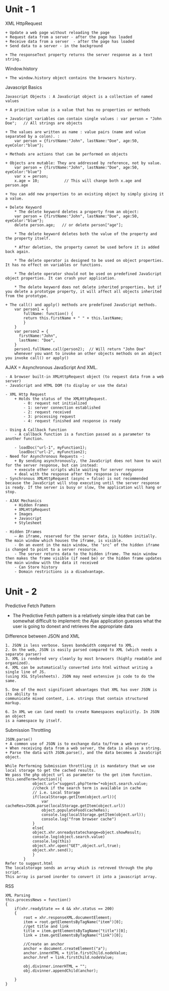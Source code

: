 # Unit - 1
XML HttpRequest

	+ Update a web page without reloading the page
	+ Request data from a server - after the page has loaded
	+ Receive data from a server  - after the page has loaded
	+ Send data to a server - in the background

	+ The responseText property returns the server response as a text string.

Window.history

	+ The window.history object contains the browsers history.

Javascript Basics

	Javascript Objects : A JavaScript object is a collection of named values

	+ A primitive value is a value that has no properties or methods

	+ JavaScript variables can contain single values : var person = "John Doe";   // All strings are objects

	+ The values are written as name : value pairs (name and value separated by a colon). : 
		var person = {firstName:"John", lastName:"Doe", age:50, eyeColor:"blue"};

	+ Methods are actions that can be performed on objects

	+ Objects are mutable: They are addressed by reference, not by value.
		var person = {firstName:"John", lastName:"Doe", age:50, eyeColor:"blue"}
		var x = person;
		x.age = 10;           // This will change both x.age and person.age

	+ You can add new properties to an existing object by simply giving it a value.

	+ Delete Keyword
		* The delete keyword deletes a property from an object:
		var person = {firstName:"John", lastName:"Doe", age:50, eyeColor:"blue"};
		delete person.age;   // or delete person["age"];

		* The delete keyword deletes both the value of the property and the property itself.

		* After deletion, the property cannot be used before it is added back again.

		* The delete operator is designed to be used on object properties. It has no effect on variables or functions.

		* The delete operator should not be used on predefined JavaScript object properties. It can crash your application.

		* The delete keyword does not delete inherited properties, but if you delete a prototype property, it will affect all objects inherited from the prototype.

	+ The call() and apply() methods are predefined JavaScript methods.
		var person1 = {
	  		fullName: function() {
	    	return this.firstName + " " + this.lastName;
	  		}
		}
		var person2 = {
		  firstName:"John",
		  lastName: "Doe",
		}
		person1.fullName.call(person2);  // Will return "John Doe"
		whenever you want to invoke an other objects methods on an abject you invoke call() or apply()

AJAX = Asynchronous JavaScript And XML.

	- A browser built-in XMLHttpRequest object (to request data from a web server)
	- JavaScript and HTML DOM (to display or use the data)

	- XML Http Request
		+ Holds the status of the XMLHttpRequest.
			- 0: request not initialized
			- 1: server connection established
			- 2: request received
			- 3: processing request
			- 4: request finished and response is ready

	- Using A Callback function
		- A callback function is a function passed as a parameter to another function.

		- loadDoc("url-1", myFunction1);
		  loadDoc("url-2", myFunction2);
	- Need for Asynchronous Requests -:
		+ By sending asynchronously, the JavaScript does not have to wait for the server response, but can instead:
		+ execute other scripts while waiting for server response
		+ deal with the response after the response is ready
	- Synchronous XMLHttpRequest (async = false) is not recommended because the JavaScript will stop executing until the server response is ready. If the server is busy or slow, the application will hang or stop.

	- AJAX Mechanics
		+ Hidden Frames
		+ XMLHttpRequest
		+ Images
		+ Javascript
		+ Stylesheet

	- Hidden IFrames 
		– An iframe, reserved for the server data, is hidden initially. The main window which houses the iframe, is visible.
		- On an event in the main window, the ‘src’ of the hidden iframe is changed to point to a server resource.
		- The server returns data to the hidden iframe. The main window then makes the frame visible (if need be) or the hidden frame updates the main window with the data it received
		- Can Store history
		- Domain restrictions is a disadvantage.



	

		

# Unit - 2

Predictive Fetch Pattern
+ The Predictive Fetch pattern is a relatively simple idea that can be somewhat difficult to implement: the Ajax application guesses what the user is going to donext and retrieves the appropriate data

Difference between JSON and XML

	1. JSON is less verbose. Saves bandwidth compared to XML.
	2. On the web, JSON is easily parsed compared to XML (which needs a separate parser)
	3. XML is rendered very cleanly by most browsers (highly readable and organized).
	4. XML can be automatically converted into html without writing a single line of JS.
	(using XSL Stylesheets). JSON may need extensive js code to do the same.

	5. One of the most significant advantages that XML has over JSON is its ability to
	communicate mixed content, i.e. strings that contain structured markup.

	6. In XML we can (and need) to create Namespaces explicitly. In JSON an object
	is a namespace by itself.

Submission Throttling

	JSON.parse()
	+ A common use of JSON is to exchange data to/from a web server.
	+ When receiving data from a web server, the data is always a string.
	+ Parse the data with JSON.parse(), and the data becomes a JavaScript object.
	
	While Performing Submission throttling it is mandatory that we use local storage to get the cached results.
	We pass the php object url as parameter to the get item function.
	this.sendTerm=function(){
				object.url="suggest.php?term="+object.search.value;
				//check if the search term is available in cache
				// i.e. Local Storage
				if(localStorage.getItem(object.url)){
					var cacheRes=JSON.parse(localStorage.getItem(object.url))
					object.populateFood(cacheRes);
					console.log(localStorage.getItem(object.url));
					console.log("from browser cache")
				}
				else{
				object.xhr.onreadystatechange=object.showResult;
				console.log(object.search.value)
				console.log(this)
				object.xhr.open("GET",object.url,true);
				object.xhr.send();
				}
			}
	Refer to suggest.html
	The localstorage sends an array which is retreved through the php script.
	This array is parsed inorder to convert it into a javascript array.

RSS

	XML Parsing
	this.processNews = function()
	{
		if(xhr.readyState == 4 && xhr.status == 200)
		{
			root = xhr.responseXML.documentElement;
			item = root.getElementsByTagName("item")[0];
			//get title and link
			title = item.getElementsByTagName("title")[0];
			link = item.getElementsByTagName("link")[0];
			
			//Create an anchor
			anchor = document.createElement("a");
			anchor.innerHTML = title.firstChild.nodeValue;
			anchor.href = link.firstChild.nodeValue;
			
			obj.divinner.innerHTML = "";
			obj.divinner.appendChild(anchor);
			
		}
	}